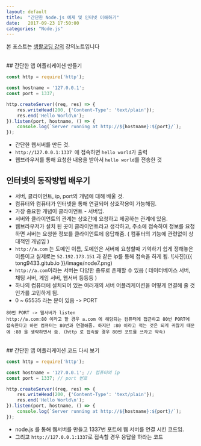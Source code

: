 ```yaml
---
layout: default
title:  "간단한 Node.js 예제 및 인터넷 이해하기"
date:   2017-09-23 17:50:00
categories: "Node.js"
---
```


본 포스트는 [생활코딩 강의](https://www.inflearn.com/course/nodejs-강좌-생활코딩) 강의노트입니다

<br>
## 간단한 앱 어플리케이션 만들기

```javascript
const http = require('http');

const hostname = '127.0.0.1';
const port = 1337;

http.createServer((req, res) => {
    res.writeHead(200, {'Content-Type': 'text/plain'});
    res.end('Hello World\n');
}).listen(port, hostname, () => {
    console.log(`Server running at http://${hostname}:${port}/`);
});
```

*  간단한 웹서버를 만든 것.
* `http://127.0.0.1:1337 `에 접속하면 `hello world`가 출력
* 웹브라우저를 통해 요청한 내용을 받아서 `hello world`를 전송한 것

## 인터넷의 동작방법 배우기
* 서버, 클라이언트, ip, port의 개념에 대해 배울 것.
* 컴퓨터와 컴퓨터가 인터넷을 통해 연결되어 상호작용이 가능해짐.
* 가장 중요한 개념이 클라이언트 - 서버임.
* 서버와 클라이언트의 관계는 상호간에 요청하고 제공하는 관계에 있음.
* 웹브라우저가 설치 된 곳이 클라이언트라고 생각하고, 주소에 접속하여 정보를 요청하면 서버는 요청한 정보를 클라이언트에 응답해줌. ( 컴퓨터의 기능에 관련없이 상대적인 개념임 )
* `http://a.com`  는 도메인 이름, 도메인은 서버에 요청할때 기억하기 쉽게 정해놓은 이름이고 실제로는 `52.192.173.151` 과 같은 ip를 통해 접속을 하게 됨.
![사진]({{ tong9433.gitub.io }}/image/node7.png)
* `http://a.com`이라는 서버는 다양한 종류로 존재할 수 있음 ( 데이터베이스 서버, 채팅 서버, 게임 서버, 웹서버 등등등 )
* 하나의 컴퓨터에 설치되어 있는 여러개의 서버 어플리케이션을 어떻게 연결해 줄 것인가를 고민하게 됨.
* 0 ~ 65535 라는 문이 있음 -> PORT

```
80번 PORT -> 웹서버가 listen
http://a.com:80 이라고 할 경우 a.com 에 해당되는 컴퓨터에 접근하고 80번 PORT에 접속한다고 하면 컴퓨터는 80번과 연결해줌. 하지만 :80 이라고 적는 것은 되게 귀찮기 때문에 :80 을 생략하면서 씀. (http 로 접속할 경우 80번 포트를 쓰자고 약속)
```

<br>
## 간단한 앱 어플리케이션 코드 다시 보기

```javascript
const http = require('http');

const hostname = '127.0.0.1'; // 컴퓨터의 ip
const port = 1337; // port 번호

http.createServer((req, res) => {
    res.writeHead(200, {'Content-Type': 'text/plain'});
    res.end('Hello World\n');
}).listen(port, hostname, () => {
    console.log(`Server running at http://${hostname}:${port}/`);
});
```

* node.js 를 통해 웹서버를 만들고 1337번 포트에 웹 서버를 연결 시킨 코드임.
* 그리고 `http://127.0.0.1:1337`로 접속할 경우 응답을 하라는 코드